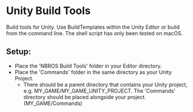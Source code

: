 # Unity Build Tools
Build tools for Unity. Use BuildTemplates within the Unity Editor or build from the command line.
The shell script has only been tested on macOS.


Setup:
---
- Place the 'NBROS Build Tools' folder in your Editor directory.
- Place the 'Commands' folder in the same directory as your Unity Project.
	- There should be a parent directory that contains your Unity project, e.g. MY_GAME/MY_GAME_UNITY_PROJECT. The 'Commands' directory should be placed alongside your project. (MY_GAME/Commands)




